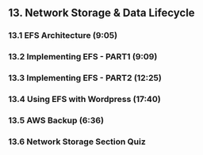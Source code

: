 ## 13. Network Storage & Data Lifecycle
### 13.1 EFS Architecture (9:05)
### 13.2 Implementing EFS - PART1 (9:09)
### 13.3 Implementing EFS - PART2 (12:25)
### 13.4 Using EFS with Wordpress (17:40)
### 13.5 AWS Backup (6:36)
### 13.6 Network Storage Section Quiz